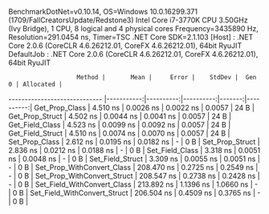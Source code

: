 
BenchmarkDotNet=v0.10.14, OS=Windows 10.0.16299.371 (1709/FallCreatorsUpdate/Redstone3)
Intel Core i7-3770K CPU 3.50GHz (Ivy Bridge), 1 CPU, 8 logical and 4 physical cores
Frequency=3435890 Hz, Resolution=291.0454 ns, Timer=TSC
.NET Core SDK=2.1.103
  [Host]     : .NET Core 2.0.6 (CoreCLR 4.6.26212.01, CoreFX 4.6.26212.01), 64bit RyuJIT
  DefaultJob : .NET Core 2.0.6 (CoreCLR 4.6.26212.01, CoreFX 4.6.26212.01), 64bit RyuJIT


                       Method |       Mean |     Error |    StdDev |  Gen 0 | Allocated |
----------------------------- |-----------:|----------:|----------:|-------:|----------:|
               Get_Prop_Class |   4.510 ns | 0.0026 ns | 0.0022 ns | 0.0057 |      24 B |
              Get_Prop_Struct |   4.502 ns | 0.0044 ns | 0.0041 ns | 0.0057 |      24 B |
              Get_Field_Class |   4.523 ns | 0.0099 ns | 0.0092 ns | 0.0057 |      24 B |
             Get_Field_Struct |   4.510 ns | 0.0074 ns | 0.0070 ns | 0.0057 |      24 B |
               Set_Prop_Class |   2.612 ns | 0.0195 ns | 0.0182 ns |      - |       0 B |
              Set_Prop_Struct |   2.836 ns | 0.0212 ns | 0.0188 ns |      - |       0 B |
              Set_Field_Class |   3.318 ns | 0.0051 ns | 0.0048 ns |      - |       0 B |
             Set_Field_Struct |   3.309 ns | 0.0055 ns | 0.0051 ns |      - |       0 B |
   Set_Prop_WithConvert_Class | 208.470 ns | 0.2725 ns | 0.2549 ns |      - |       0 B |
  Set_Prop_WithConvert_Struct | 208.547 ns | 0.2738 ns | 0.2428 ns |      - |       0 B |
  Set_Field_WithConvert_Class | 213.892 ns | 1.1396 ns | 1.0660 ns |      - |       0 B |
 Set_Field_WithConvert_Struct | 206.504 ns | 0.4509 ns | 0.3765 ns |      - |       0 B |
